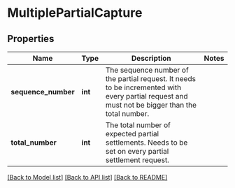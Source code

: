 # MultiplePartialCapture

## Properties
Name | Type | Description | Notes
------------ | ------------- | ------------- | -------------
**sequence_number** | **int** | The sequence number of the partial request. It needs to be incremented with every partial request and must not be bigger than the total number. | 
**total_number** | **int** | The total number of expected partial settlements. Needs to be set on every partial settlement request. | 

[[Back to Model list]](../../README.md#documentation-for-models) [[Back to API list]](../../README.md#documentation-for-api-endpoints) [[Back to README]](../../README.md)

